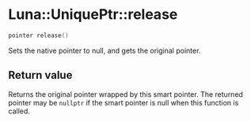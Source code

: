# Luna::UniquePtr::release

```c++
pointer release()
```

Sets the native pointer to null, and gets the original pointer. 



## Return value
Returns the original pointer wrapped by this smart pointer. The returned pointer may be `nullptr` if the smart pointer is null when this function is called. 

